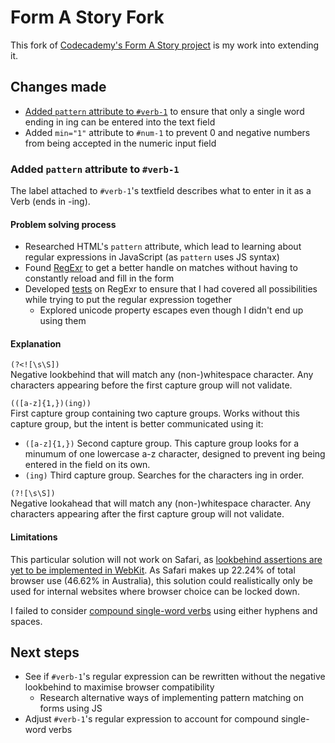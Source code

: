# Form A Story Fork
This fork of [Codecademy's Form A Story project](https://www.codecademy.com/courses/learn-html/projects/form-a-story) is my work into extending it.

## Changes made
- [Added `pattern` attribute to `#verb-1`](#added-pattern-attribute-to-verb-1) to ensure that only a single word ending in ing can be entered into the text field
- Added `min="1"` attribute to `#num-1` to prevent 0 and negative numbers from being accepted in the numeric input field

### Added `pattern` attribute to `#verb-1`
The label attached to `#verb-1`'s textfield describes what to enter in it as a <span>Verb (ends in -ing)</span>.

#### Problem solving process
- Researched HTML's `pattern` attribute, which lead to learning about regular expressions in JavaScript (as `pattern` uses JS syntax)
- Found [RegExr](https://regexr.com/) to get a better handle on matches without having to constantly reload and fill in the form
- Developed [tests](https://regexr.com/6vpco) on RegExr to ensure that I had covered all possibilities while trying to put the regular expression together
	- Explored unicode property escapes even though I didn't end up using them

#### Explanation
`(?<![\s\S])`  
Negative lookbehind that will match any (non-)whitespace character. Any characters appearing before the first capture group will not validate.  

`(([a-z]{1,})(ing))`  
First capture group containing two capture groups. Works without this capture group, but the intent is better communicated using it:
- `([a-z]{1,})`  Second capture group. This capture group looks for a minumum of one lowercase a-z character, designed to prevent ing being entered in the field on its own.
- `(ing)`  Third capture group. Searches for the characters ing in order.  

`(?![\s\S])`  
Negative lookahead that will match any (non-)whitespace character. Any characters appearing after the first capture group will not validate.

#### Limitations
This particular solution will not work on Safari, as [lookbehind assertions are yet to be implemented in WebKit](https://bugs.webkit.org/show_bug.cgi?id=174931). As Safari makes up 22.24% of total browser use (46.62% in Australia), this solution could realistically only be used for internal websites where browser choice can be locked down.

I failed to consider [compound single-word verbs](https://www.thesaurus.com/e/grammar/compound-verbs/#four-types) using either hyphens and spaces.

## Next steps
- See if `#verb-1`'s regular expression can be rewritten without the negative lookbehind to maximise browser compatibility
	- Research alternative ways of implementing pattern matching on forms using JS
- Adjust `#verb-1`'s regular expression to account for compound single-word verbs